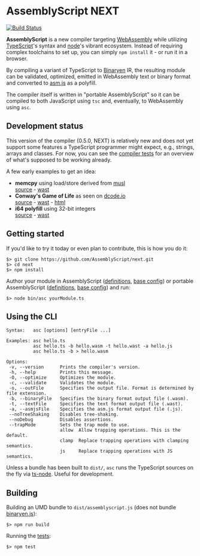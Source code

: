 AssemblyScript NEXT
===================

[![Build Status](https://travis-ci.org/AssemblyScript/next.svg?branch=master)](https://travis-ci.org/AssemblyScript/next)

**AssemblyScript** is a new compiler targeting [WebAssembly](http://webassembly.org) while utilizing [TypeScript](http://www.typescriptlang.org)'s syntax and [node](https://nodejs.org)'s vibrant ecosystem. Instead of requiring complex toolchains to set up, you can simply `npm install` it - or run it in a browser.

By compiling a variant of TypeScript to [Binaryen](https://github.com/WebAssembly/binaryen) IR, the resulting module can be validated, optimized, emitted in WebAssembly text or binary format and converted to [asm.js](http://asmjs.org) as a polyfill.

The compiler itself is written in "portable AssemblyScript" so it can be compiled to both JavaScript using `tsc` and, eventually, to WebAssembly using `asc`.

Development status
------------------

This version of the compiler (0.5.0, NEXT) is relatively new and does not yet support some features a TypeScript programmer might expect, e.g., strings, arrays and classes. For now, you can see the [compiler tests](https://github.com/AssemblyScript/next/tree/master/tests/compiler) for an overview of what's supposed to be working already.

A few early examples to get an idea:

* **memcpy** using load/store derived from [musl](http://www.musl-libc.org)<br />
  [source](./tests/compiler/memcpy.ts) - [wast](./tests/compiler/memcpy.optimized.wast)
* **Conway's Game of Life** as seen on [dcode.io](http://dcode.io)<br />
  [source](./tests/compiler/game-of-life.ts) - [wast](./tests/compiler/game-of-life.optimized.wast) - [html](./tests/compiler/game-of-life.html)
* **i64 polyfill** using 32-bit integers<br />
  [source](./tests/compiler/i64.ts) - [wast](./tests/compiler/i64.optimized.wast)

Getting started
---------------

If you'd like to try it today or even plan to contribute, this is how you do it:

```
$> git clone https://github.com/AssemblyScript/next.git
$> cd next
$> npm install
```

Author your module in AssemblyScript ([definitions](./std/assembly.d.ts), [base config](./std/assembly.json)) or portable AssemblyScript ([definitions](./std/portable.d.ts), [base config](./std/portable.json)) and run:

```
$> node bin/asc yourModule.ts
```

Using the CLI
-------------

```
Syntax:   asc [options] [entryFile ...]

Examples: asc hello.ts
          asc hello.ts -b hello.wasm -t hello.wast -a hello.js
          asc hello.ts -b > hello.wasm

Options:
 -v, --version      Prints the compiler's version.
 -h, --help         Prints this message.
 -O, --optimize     Optimizes the module.
 -c, --validate     Validates the module.
 -o, --outFile      Specifies the output file. Format is determined by file extension.
 -b, --binaryFile   Specifies the binary format output file (.wasm).
 -t, --textFile     Specifies the text format output file (.wast).
 -a, --asmjsFile    Specifies the asm.js format output file (.js).
 --noTreeShaking    Disables tree-shaking.
 --noDebug          Disables assertions.
 --trapMode         Sets the trap mode to use.
                    allow  Allow trapping operations. This is the default.
                    clamp  Replace trapping operations with clamping semantics.
                    js     Replace trapping operations with JS semantics.
```

Unless a bundle has been built to `dist/`, `asc` runs the TypeScript sources on the fly via [ts-node](https://www.npmjs.com/package/ts-node). Useful for development.

Building
--------

Building an UMD bundle to `dist/assemblyscript.js` (does not bundle [binaryen.js](https://github.com/AssemblyScript/binaryen.js)):

```
$> npm run build
```

Running the [tests](./tests):

```
$> npm test
```
